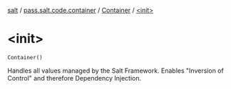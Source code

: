 [salt](../../index.md) / [pass.salt.code.container](../index.md) / [Container](index.md) / [&lt;init&gt;](./-init-.md)

# &lt;init&gt;

`Container()`

Handles all values managed by the Salt Framework.
Enables "Inversion of Control" and therefore Dependency Injection.

